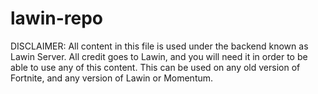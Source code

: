 # lawin-repo

DISCLAIMER: All content in this file is used under the backend known as Lawin Server. All credit goes to Lawin, and you will need it in order to be able to use any of this content.
This can be used on any old version of Fortnite, and any version of Lawin or Momentum.
